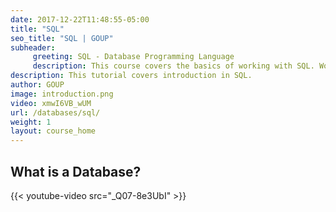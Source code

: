 ```yaml
---
date: 2017-12-22T11:48:55-05:00
title: "SQL"
seo_title: "SQL | GOUP"
subheader:
     greeting: SQL - Database Programming Language
     description: This course covers the basics of working with SQL. Work your way through the videos/articles and I'll teach you everything you need to know to interact with database management systems and create powerful relational databases!
description: This tutorial covers introduction in SQL.
author: GOUP
image: introduction.png
video: xmwI6VB_wUM
url: /databases/sql/
weight: 1
layout: course_home
---
```

## What is a Database?
{{< youtube-video src="_Q07-8e3UbI" >}}

